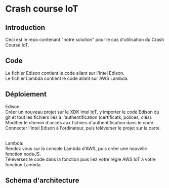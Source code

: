 # Crash course IoT

## Introduction

Ceci est le repo contenant "notre solution" pour le cas d'utilisation du Crash Course IoT.

## Code

Le fichier Edison contient le code allant sur l'Intel Edison. </br>
Le fichier Lambda contient le code allant sur AWS Lambda.

## Déploiement

Edison:</br>
Créer un nouveau projet sur le XDK Intel IoT, y importer le code Edison du git et tout les fichiers liés à l'authentification (certificats, polices, clés). </br>
Modifier le chemin d'accès aux fichiers d'authentification dans le code.</br>
Connecter l'intel Edison à l'ordinateur, puis téléverser le projet sur la carte.</br></br>

Lambda:</br>
Rendez vous sur la console Lambda d'AWS, puis créer une nouvelle fonction nodeJS.</br>
Téléversez le code dans la fonction puis liez votre règle AWS IoT à votre fonction Lambda.</br>

## Schéma d'architecture
